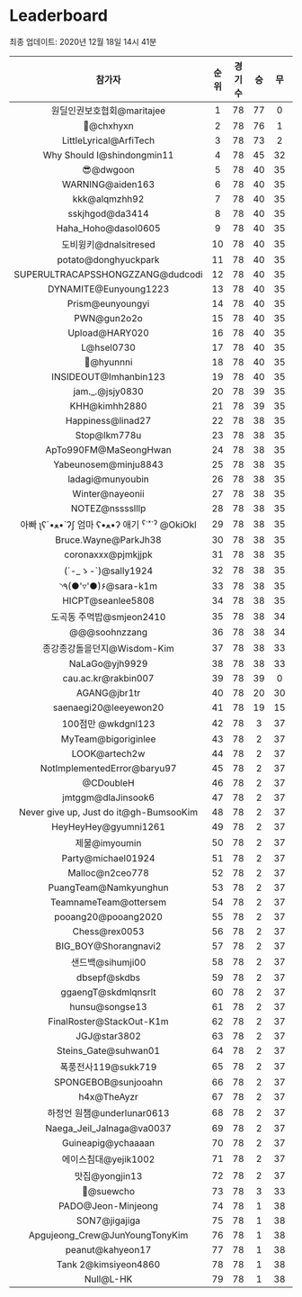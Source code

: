 # Leaderboard
최종 업데이트: 2020년 12월 18일 14시 41분




| 참가자 | 순위 | 경기수 | 승 | 무 | 패 | 승점 |
|:---:|:---:|:---:|:---:|:---:|:---:|:---:|
| 원딜인권보호협회@maritajee | 1 | 78 | 77 | 0 | 1 | 231 |
| 👑@chxhyxn | 2 | 78 | 76 | 1 | 1 | 229 |
| LittleLyrical@ArfiTech | 3 | 78 | 73 | 2 | 3 | 221 |
| Why Should I@shindongmin11 | 4 | 78 | 45 | 32 | 1 | 167 |
| 😎@dwgoon | 5 | 78 | 40 | 35 | 3 | 155 |
| WARNING@aiden163 | 6 | 78 | 40 | 35 | 3 | 155 |
| kkk@alqmzhh92 | 7 | 78 | 40 | 35 | 3 | 155 |
| sskjhgod@da3414 | 8 | 78 | 40 | 35 | 3 | 155 |
| Haha_Hoho@dasol0605 | 9 | 78 | 40 | 35 | 3 | 155 |
| 도비윙키@dnalsitresed | 10 | 78 | 40 | 35 | 3 | 155 |
| potato@donghyuckpark | 11 | 78 | 40 | 35 | 3 | 155 |
| SUPERULTRACAPSSHONGZZANG@dudcodi | 12 | 78 | 40 | 35 | 3 | 155 |
| DYNAMITE@Eunyoung1223 | 13 | 78 | 40 | 35 | 3 | 155 |
| Prism@eunyoungyi | 14 | 78 | 40 | 35 | 3 | 155 |
| PWN@gun2o2o | 15 | 78 | 40 | 35 | 3 | 155 |
| Upload@HARY020 | 16 | 78 | 40 | 35 | 3 | 155 |
| L@hsel0730 | 17 | 78 | 40 | 35 | 3 | 155 |
| 🐻@hyunnni | 18 | 78 | 40 | 35 | 3 | 155 |
| INSIDEOUT@Imhanbin123 | 19 | 78 | 40 | 35 | 3 | 155 |
| jam._.@jsjy0830 | 20 | 78 | 39 | 35 | 4 | 152 |
| KHH@kimhh2880 | 21 | 78 | 39 | 35 | 4 | 152 |
| Happiness@linad27 | 22 | 78 | 38 | 35 | 5 | 149 |
| Stop@lkm778u | 23 | 78 | 38 | 35 | 5 | 149 |
| ApTo990FM@MaSeongHwan | 24 | 78 | 38 | 35 | 5 | 149 |
| Yabeunosem@minju8843 | 25 | 78 | 38 | 35 | 5 | 149 |
| ladagi@munyoubin | 26 | 78 | 38 | 35 | 5 | 149 |
| Winter@nayeonii | 27 | 78 | 38 | 35 | 5 | 149 |
| NOTEZ@nsssslllp | 28 | 78 | 38 | 35 | 5 | 149 |
|  아빠  ʅʕ´•ﻌ•`ʔʃ  엄마 ʕ•ﻌ•ʔ 애기 ˁ˙˟˙ˀ @OkiOkl | 29 | 78 | 38 | 35 | 5 | 149 |
| Bruce.Wayne@ParkJh38 | 30 | 78 | 38 | 35 | 5 | 149 |
| coronaxxx@pjmkjjpk | 31 | 78 | 38 | 35 | 5 | 149 |
| (´-_ゝ-`)@sally1924 | 32 | 78 | 38 | 35 | 5 | 149 |
| ◝٩(●'▿'●)۶@sara-k1m | 33 | 78 | 38 | 35 | 5 | 149 |
| HICPT@seanlee5808 | 34 | 78 | 38 | 35 | 5 | 149 |
| 도곡동 주먹밥@smjeon2410 | 35 | 78 | 38 | 34 | 6 | 148 |
| @@@soohnzzang | 36 | 78 | 38 | 34 | 6 | 148 |
| 종강종강돌을던지@Wisdom-Kim | 37 | 78 | 38 | 33 | 7 | 147 |
| NaLaGo@yjh9929 | 38 | 78 | 38 | 33 | 7 | 147 |
| cau.ac.kr@rakbin007 | 39 | 78 | 39 | 0 | 39 | 117 |
| AGANG@jbr1tr | 40 | 78 | 20 | 30 | 28 | 90 |
| saenaegi20@leeyewon20 | 41 | 78 | 19 | 15 | 44 | 72 |
| 100점만 @wkdgnl123 | 42 | 78 | 3 | 37 | 38 | 46 |
| MyTeam@bigoriginlee | 43 | 78 | 2 | 37 | 39 | 43 |
| LOOK@artech2w | 44 | 78 | 2 | 37 | 39 | 43 |
| NotImplementedError@baryu97 | 45 | 78 | 2 | 37 | 39 | 43 |
| @CDoubleH | 46 | 78 | 2 | 37 | 39 | 43 |
| jmtggm@dlaJinsook6 | 47 | 78 | 2 | 37 | 39 | 43 |
| Never give up, Just do it@gh-BumsooKim | 48 | 78 | 2 | 37 | 39 | 43 |
| HeyHeyHey@gyumni1261 | 49 | 78 | 2 | 37 | 39 | 43 |
| 제물@imyoumin | 50 | 78 | 2 | 37 | 39 | 43 |
| Party@michael01924 | 51 | 78 | 2 | 37 | 39 | 43 |
| Malloc@n2ceo778 | 52 | 78 | 2 | 37 | 39 | 43 |
| PuangTeam@Namkyunghun | 53 | 78 | 2 | 37 | 39 | 43 |
| TeamnameTeam@ottersem | 54 | 78 | 2 | 37 | 39 | 43 |
| pooang20@pooang2020 | 55 | 78 | 2 | 37 | 39 | 43 |
| Chess@rex0053 | 56 | 78 | 2 | 37 | 39 | 43 |
| BIG_BOY@Shorangnavi2 | 57 | 78 | 2 | 37 | 39 | 43 |
| 샌드백@sihumji00 | 58 | 78 | 2 | 37 | 39 | 43 |
| dbsepf@skdbs | 59 | 78 | 2 | 37 | 39 | 43 |
| ggaengT@skdmlqnsrlt | 60 | 78 | 2 | 37 | 39 | 43 |
| hunsu@songse13 | 61 | 78 | 2 | 37 | 39 | 43 |
| FinalRoster@StackOut-K1m | 62 | 78 | 2 | 37 | 39 | 43 |
| JGJ@star3802 | 63 | 78 | 2 | 37 | 39 | 43 |
| Steins_Gate@suhwan01 | 64 | 78 | 2 | 37 | 39 | 43 |
| 폭풍전사119@sukk719 | 65 | 78 | 2 | 37 | 39 | 43 |
| SPONGEBOB@sunjooahn | 66 | 78 | 2 | 37 | 39 | 43 |
| h4x@TheAyzr | 67 | 78 | 2 | 37 | 39 | 43 |
| 하정언 원챔@underlunar0613 | 68 | 78 | 2 | 37 | 39 | 43 |
| Naega_Jeil_Jalnaga@va0037 | 69 | 78 | 2 | 37 | 39 | 43 |
| Guineapig@ychaaaan | 70 | 78 | 2 | 37 | 39 | 43 |
| 에이스침대@yejik1002 | 71 | 78 | 2 | 37 | 39 | 43 |
| 맛집@yongjin13 | 72 | 78 | 2 | 37 | 39 | 43 |
| 👏@suewcho | 73 | 78 | 3 | 33 | 42 | 42 |
| PADO@Jeon-Minjeong | 74 | 78 | 1 | 38 | 39 | 41 |
| SON7@jigajiga | 75 | 78 | 1 | 38 | 39 | 41 |
| Apgujeong_Crew@JunYoungTonyKim | 76 | 78 | 1 | 38 | 39 | 41 |
| peanut@kahyeon17 | 77 | 78 | 1 | 38 | 39 | 41 |
| Tank 2@kimsiyeon4860 | 78 | 78 | 1 | 38 | 39 | 41 |
| Null@L-HK | 79 | 78 | 1 | 38 | 39 | 41 |